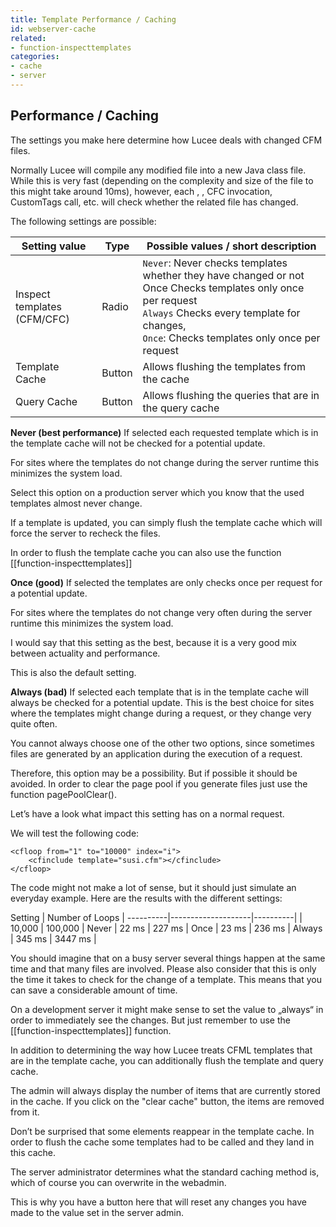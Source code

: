 ```yaml
---
title: Template Performance / Caching
id: webserver-cache
related:
- function-inspecttemplates
categories:
- cache
- server
---
```


## Performance / Caching ##

The settings you make here determine how Lucee deals with changed CFM files. 

Normally Lucee will compile any modified file into a new Java class file. While this is very fast (depending on the complexity and size of the file to this might take around 10ms), however, each <cfinclude></cfinclude>, <cfmodule></cfmodule>, CFC invocation, CustomTags call, etc. will check whether the related file has changed.

The following settings are possible:

Setting value      |    Type  | Possible values / short description |
------------------------ | ------------------------- | --- |
Inspect templates (CFM/CFC) |  Radio |  `Never`: Never checks templates whether they have changed or not Once Checks templates only once per request<br> `Always` Checks every template for changes, <br>`Once`: Checks templates only once per request|
Template Cache |  Button  | Allows flushing the templates from the cache |
Query Cache    |  Button  | Allows flushing the queries that are in the query cache |

**Never (best performance)** If selected each requested template which is in the template cache will not be checked for a potential update. 

For sites where the templates do not change during the server runtime this minimizes the system load.

Select this option on a production server which you know that the used templates almost never change. 

If a template is updated, you can simply flush the template cache which will force the server to recheck the files. 

In order to flush the template cache you can also use the function [[function-inspecttemplates]]

**Once (good)**  If selected the templates are only checks once per request for a potential update. 

For sites where the templates do not change very often during the server runtime this minimizes the system load.

I would say that this setting as the best, because it is a very good mix between actuality and performance. 

This is also the default setting.

**Always (bad)** If selected each template that is in the template cache will always be checked for a potential update. This is the best choice for sites where the templates might change during a request, or they change very quite often.

You cannot always choose one of the other two options, since sometimes files are generated by an application during the execution of a request. 

Therefore, this option may be a possibility. But if possible it should be avoided. In order to clear the page pool if you generate files just use the function pagePoolClear().

Let’s have a look what impact this setting has on a normal request. 

We will test the following code:

```lucee
<cfloop from="1" to="10000" index="i">
	<cfinclude template="susi.cfm"></cfinclude>
</cfloop>
```

The code might not make a lot of sense, but it should just simulate an everyday example. Here are the results with the different settings:

Setting   |   Number of Loops     |
----------|--------------------|----------|
          |  10,000            | 100,000 |
Never     |  22 ms             | 227 ms  |
Once      |  23 ms             | 236 ms  |
Always    |  345 ms            | 3447 ms |

You should imagine that on a busy server several things happen at the same time and that many files are involved. Please also consider that this is only the time it takes to check for the change of a template. This means that you can save a considerable amount of time. 

On a development server it might make sense to set the value to „always“ in order to immediately see the changes. But just remember to use the [[function-inspecttemplates]] function.

In addition to determining the way how Lucee treats CFML templates that are in the template cache, you can additionally flush the template and query cache. 

The admin will always display the number of items that are currently stored in the cache. If you click on the "clear cache" button, the items are removed from it. 

Don’t be surprised that some elements reappear in the template cache. In order to flush the cache some templates had to be called and they land in this cache.

The server administrator determines what the standard caching method is, which of course you can overwrite in the webadmin. 

This is why you have a button here that will reset any changes you have made to the value set in the server admin.
